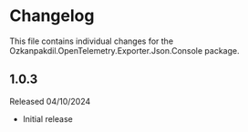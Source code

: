 # Changelog

This file contains individual changes for the Ozkanpakdil.OpenTelemetry.Exporter.Json.Console
package. 

## 1.0.3

Released 04/10/2024

* Initial release
